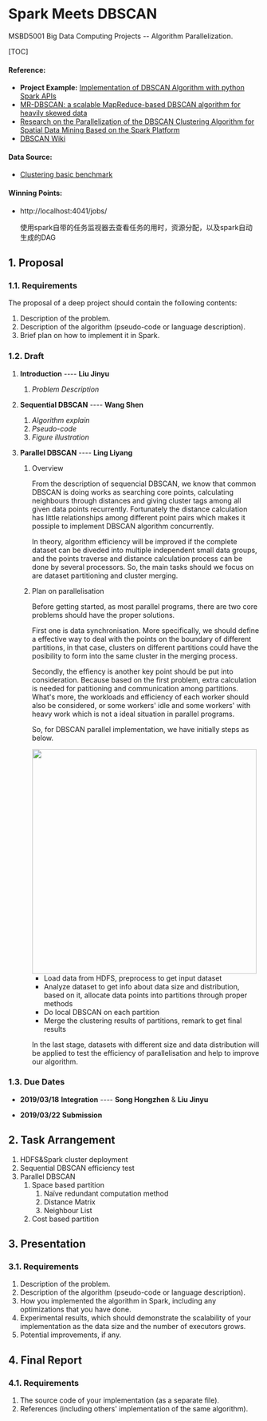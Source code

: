 # Spark Meets DBSCAN 
MSBD5001 Big Data Computing Projects -- Algorithm Parallelization.

[TOC]

#### Reference:

* **Project Example:** [Implementation of DBSCAN Algorithm with python Spark APIs](https://www.cse.ust.hk/msbd5003/pastproj/deep1.pdf)
* [MR-DBSCAN: a scalable MapReduce-based DBSCAN algorithm for heavily skewed data](https://www.researchgate.net/publication/260523383_MR-DBSCAN_a_scalable_MapReduce-based_DBSCAN_algorithm_for_heavily_skewed_data)
* [Research on the Parallelization of the DBSCAN Clustering Algorithm for Spatial Data Mining Based on the Spark Platform](https://www.researchgate.net/publication/321753740_Research_on_the_Parallelization_of_the_DBSCAN_Clustering_Algorithm_for_Spatial_Data_Mining_Based_on_the_Spark_Platform)
* [DBSCAN Wiki](<https://en.wikipedia.org/wiki/DBSCAN>)

#### Data Source:

* [Clustering basic benchmark](http://cs.joensuu.fi/sipu/datasets/)

#### Winning Points:

* http://localhost:4041/jobs/

  使用spark自带的任务监视器去查看任务的用时，资源分配，以及spark自动生成的DAG



## 1. Proposal

### 1.1. Requirements

The proposal of a deep project should contain the following contents:

1. Description of the problem.
2. Description of the algorithm (pseudo-code or language description).
3. Brief plan on how to implement it in Spark.

### 1.2. Draft

1. **Introduction** ---- **Liu Jinyu**

   1. *Problem Description*

2. **Sequential DBSCAN**  ---- **Wang Shen**

   1. *Algorithm explain*
   2. *Pseudo-code*
   3. *Figure illustration*

3. **Parallel DBSCAN** ---- **Ling Liyang**

   1. Overview

      From the description of sequencial DBSCAN, we know that common DBSCAN is doing works as searching core points, calculating neighbours through distances and giving cluster tags among all given data points recurrently. Fortunately the distance calculation has little relationships among different point pairs which makes it possiple to implement DBSCAN algorithm concurrently. 

      In theory, algorithm efficiency will be improved if the complete dataset can be diveded into multiple independent small data groups, and the points traverse and distance calculation process can be done by several processors. So, the main tasks should we focus on are dataset partitioning and cluster merging.

   2. Plan on parallelisation 

      Before getting started, as most parallel programs, there are two core problems should have the proper solutions.

      First one is data synchronisation. More specifically, we should define a effective way to deal with the points on the boundary of different partitions, in that case, clusters on different partitions could have the posibility to form into the same cluster in the merging process.

      Secondly, the effiency is another key point should be put into consideration. Because based on the first problem, extra calculation is needed for patitioning and communication among partitions. What's more, the workloads and efficiency of each worker should also be considered, or some workers' idle and some workers' with heavy work which is not a ideal situation in parallel programs.

      So, for DBSCAN parallel implementation, we have initially steps as below.

      <img src="https://ws2.sinaimg.cn/large/006tKfTcgy1g1681smic1j30si0wwwhb.jpg" width="450" />

      * Load data from HDFS, preprocess to get input dataset
      * Analyze dataset to get info about data size and distribution, based on it, allocate data points into partitions through proper methods
      * Do local DBSCAN on each partition
      * Merge the clustering results of partitions, remark to get final results

      In the last stage, datasets with different size and data distribution will be applied to test the efficiency of parallelisation and help to improve our algorithm.

### 1.3. Due Dates

* **2019/03/18** **Integration** ---- **Song Hongzhen** & **Liu Jinyu**

* **2019/03/22** **Submission**

## 2. Task Arrangement

1. HDFS&Spark cluster deployment
2. Sequential DBSCAN efficiency test
3. Parallel DBSCAN
   1. Space based partition
      1. Naïve redundant computation method
      2. Distance Matrix
      3. Neighbour List
   2. Cost based partition

## 3. Presentation

### 3.1. Requirements 

1. Description of the problem.
2. Description of the algorithm (pseudo-code or language description).
3. How you implemented the algorithm in Spark, including any optimizations that you have done.
4. Experimental results, which should demonstrate the scalability of your implementation as the data size and the number of executors grows.
5. Potential improvements, if any.

## 4. Final Report

### 4.1. Requirements

1. The source code of your implementation (as a separate file).
2. References (including others' implementation of the same algorithm).